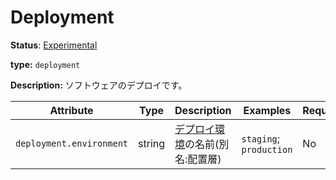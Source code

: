# Deployment

**Status**: [Experimental](../../document-status.md)

**type:** `deployment`

<!--
**Description:** The software deployment.
-->

**Description:** ソフトウェアのデプロイです。

<!-- semconv deployment -->
| Attribute  | Type | Description  | Examples  | Required |
|---|---|---|---|---|
| `deployment.environment` | string | [デプロイ環境](https://en.wikipedia.org/wiki/Deployment_environment)の名前(別名:配置層) | `staging`; `production` | No |
<!-- endsemconv -->
